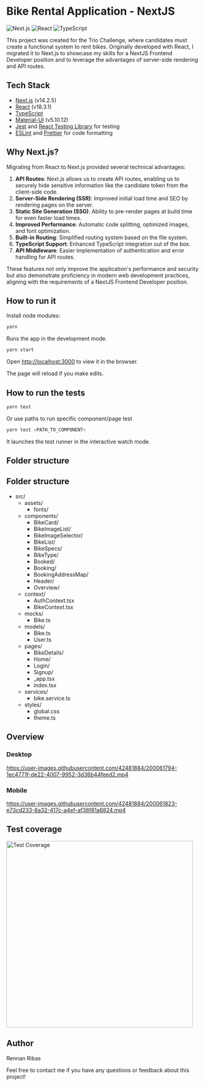 # Bike Rental Application - NextJS

![Next.js](https://img.shields.io/badge/next.js-14.2.5-black?style=flat-square) ![React](https://img.shields.io/badge/react-18.3.1-blue?style=flat-square) ![TypeScript](https://img.shields.io/badge/-TypeScript-blue?style=flat-square)

This project was created for the Trio Challenge, where candidates must create a functional system to rent bikes. Originally developed with React, I migrated it to Next.js to showcase my skills for a NextJS Frontend Developer position and to leverage the advantages of server-side rendering and API routes.

## Tech Stack

- [Next.js](https://nextjs.org/) (v14.2.5)
- [React](https://reactjs.org/) (v18.3.1)
- [TypeScript](https://www.typescriptlang.org/)
- [Material-UI](https://mui.com/) (v5.10.12)
- [Jest](https://jestjs.io/) and [React Testing Library](https://testing-library.com/docs/react-testing-library/intro/) for testing
- [ESLint](https://eslint.org/) and [Prettier](https://prettier.io/) for code formatting

## Why Next.js?

Migrating from React to Next.js provided several technical advantages:

1. **API Routes**: Next.js allows us to create API routes, enabling us to securely hide sensitive information like the candidate token from the client-side code.
2. **Server-Side Rendering (SSR)**: Improved initial load time and SEO by rendering pages on the server.
3. **Static Site Generation (SSG)**: Ability to pre-render pages at build time for even faster load times.
4. **Improved Performance**: Automatic code splitting, optimized images, and font optimization.
5. **Built-in Routing**: Simplified routing system based on the file system.
6. **TypeScript Support**: Enhanced TypeScript integration out of the box.
7. **API Middleware**: Easier implementation of authentication and error handling for API routes.

These features not only improve the application's performance and security but also demonstrate proficiency in modern web development practices, aligning with the requirements of a NextJS Frontend Developer position.

## How to run it

Install node modules:

```sh
yarn
```

Runs the app in the development mode.

```sh
yarn start
```

Open [http://localhost:3000](http://localhost:3000) to view it in the browser.

The page will reload if you make edits.

## How to run the tests

```sh
yarn test
```

Or use paths to run specific component/page test

```sh
yarn test <PATH_TO_COMPONENT>
```

It launches the test runner in the interactive watch mode.

## Folder structure

## Folder structure

- src/
  - assets/
    - fonts/
  - components/
    - BikeCard/
    - BikeImageList/
    - BikeImageSelector/
    - BikeList/
    - BikeSpecs/
    - BikeType/
    - Booked/
    - Booking/
    - BookingAddressMap/
    - Header/
    - Overview/
  - context/
    - AuthContext.tsx
    - BikeContext.tsx
  - mocks/
    - Bike.ts
  - models/
    - Bike.ts
    - User.ts
  - pages/
    - BikeDetails/
    - Home/
    - Login/
    - Signup/
    - \_app.tsx
    - index.tsx
  - services/
    - bike.service.ts
  - styles/
    - global.css
    - theme.ts

## Overview

### Desktop

https://user-images.githubusercontent.com/42481884/200061794-1ec4771f-de22-4007-9952-3d36b44feed2.mp4

### Mobile

https://user-images.githubusercontent.com/42481884/200061823-e73cd233-8a32-417c-a4ef-af38f81a6824.mp4

## Test coverage

<img width="487" alt="Test Coverage" src="https://user-images.githubusercontent.com/42481884/200062093-f0dcd641-e994-4248-acef-5c24bc0bc2e6.png">

## Author

Rennan Ribas

Feel free to contact me if you have any questions or feedback about this project!

